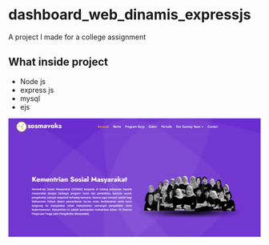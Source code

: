 # dashboard_web_dinamis_expressjs
A project I made for a college assignment
## What inside project
- Node js
- express js
- mysql
- ejs
<img src="Screenshot (394).png" alt="Alt text" title="Optional title">
